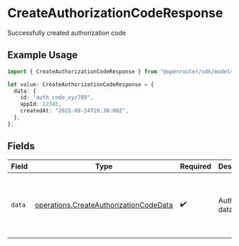 # CreateAuthorizationCodeResponse

Successfully created authorization code

## Example Usage

```typescript
import { CreateAuthorizationCodeResponse } from "@openrouter/sdk/models/operations";

let value: CreateAuthorizationCodeResponse = {
  data: {
    id: "auth_code_xyz789",
    appId: 12345,
    createdAt: "2025-08-24T10:30:00Z",
  },
};
```

## Fields

| Field                                                                                            | Type                                                                                             | Required                                                                                         | Description                                                                                      | Example                                                                                          |
| ------------------------------------------------------------------------------------------------ | ------------------------------------------------------------------------------------------------ | ------------------------------------------------------------------------------------------------ | ------------------------------------------------------------------------------------------------ | ------------------------------------------------------------------------------------------------ |
| `data`                                                                                           | [operations.CreateAuthorizationCodeData](../../models/operations/createauthorizationcodedata.md) | :heavy_check_mark:                                                                               | Auth code data                                                                                   | {<br/>"id": "auth_code_xyz789",<br/>"app_id": 12345,<br/>"created_at": "2025-08-24T10:30:00Z"<br/>} |